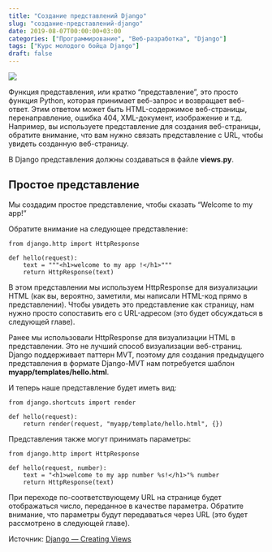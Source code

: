 ```yaml
---
title: "Создание представлений Django"
slug: "создание-представлений-django"
date: 2019-08-07T00:00:00+03:00
categories: ["Программирование", "Веб-разработка", "Django"]
tags: ["Курс молодого бойца Django"]
draft: false
---
```


![](/posts/создание-представлений-django/Django7.jpg)

Функция представления, или кратко “представление”, это просто функция Python, которая принимает веб-запрос и возвращает
веб-ответ. Этим ответом может быть HTML-содержимое веб-страницы, перенаправление, ошибка 404, XML-документ, изображение
и т.д. Например, вы используете представление для создания веб-страницы, обратите внимание, что вам нужно связать
представление с URL, чтобы увидеть созданную веб-страницу.

В Django представления должны создаваться в файле **views.py**.

## Простое представление

Мы создадим простое представление, чтобы сказать “Welcome to my app!”

Обратите внимание на следующее представление:

```
from django.http import HttpResponse

def hello(request):
    text = """<h1>welcome to my app !</h1>"""
    return HttpResponse(text)
```

В этом представлении мы используем HttpResponse для визуализации HTML (как вы, вероятно, заметили, мы написали HTML-код
прямо в представлении). Чтобы увидеть это представление как страницу, нам нужно просто сопоставить его с URL-адресом
(это будет обсуждаться в следующей главе).

Ранее мы использовали HttpResponse для визуализации HTML в представлении. Это не лучший способ визуализации веб-страниц.
Django поддерживает паттерн MVT, поэтому для создания предыдущего представления в формате Django-MVT нам потребуется
шаблон **myapp/templates/hello.html**.

И теперь наше представление будет иметь вид:

```
from django.shortcuts import render

def hello(request):
    return render(request, "myapp/template/hello.html", {})
```

Представления также могут принимать параметры:

```
from django.http import HttpResponse

def hello(request, number):
    text = "<h1>welcome to my app number %s!</h1>"% number
    return HttpResponse(text)
```

При переходе по-соответствующему URL на странице будет отображаться число, переданное в качестве параметра. Обратите
внимание, что параметры будут передаваться через URL (это будет рассмотрено в следующей главе).

Источник: [Django — Creating Views](https://www.tutorialspoint.com/django/django_creating_views.htm)

